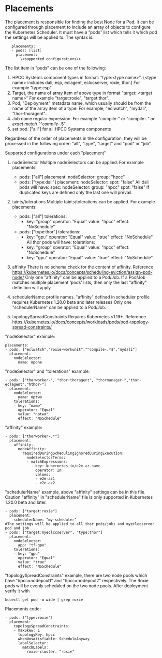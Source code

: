 # Placements

The placement is responsible for finding the best Node for a Pod. It can be configured
through placement to include an array of objects to configure the Kubernetes Scheduler.
It must have a "pods" list which tells it which pod the settings will be applied to.
The syntax is:
```code
   placements:
   - pods: [list]
     placement:
       \<supported configurations\>
```
The list item in "pods" can be one of the following:
1) HPCC Systems component types in format: "type:\<type name\>". (\<type name\> includes
  dali, esp, eclagent, eclccserver, roxie, thor.) For example "type:esp"
2) Target, the name of array item of above type in format "target: \<target name\>"
   For example "target:roxie", "target:thor".
3) Pod, "Deployment" metadata name, which usually should be from the name of the array
   item of a type. For example, "eclwatch", "mydali", "thor-thoragent"..
4) Job name regular expression:  For example "compile-" or "compile-.*" or exact match "^compile-.*$"
5) set pod: ["all"] for all HPCC Systems components

Regardless of the order of placements in the configuration, they will be processed in the following order: "all", "type", "target" and "pod" or "job".

Supported configurations under each "placement"
1) nodeSelector
   Multiple nodeSelectors can be applied. For example
   placements:
   - pods: ["all"]
     placement:
       nodeSelector:
         group: "hpcc"
   - pods: ["type:dali"]
     placement:
       nodeSelector:
         spot: "false"
   All dali pods will have:
     spec:
       nodeSelector:
         group: "hpcc"
         spot: "false"
   If duplicated keys are defined only the last one will prevail.

2) taints/tolerations
   Multiple taints/tolerations can be applied. For example
   placements:
   - pods: ["all"]
     tolerations:
     - key: "group"
       operator: "Equal"
       value: "hpcc"
       effect: "NoSchedule"
   - pods: ["type:thor"]
     tolerations:
     - key: "gpu"
       operator: "Equal"
       value: "true"
       effect: "NoSchedule"
   All thor pods will have:
     tolerations:
     - key: "group"
       operator: "Equal"
       value: "hpcc"
       effect: "NoSchedule"
     - key: "gpu"
       operator: "Equal"
       value: "true"
       effect: "NoSchedule"

3) affinity
   There is no schema check for the content of affinity. Reference
   https://kubernetes.io/docs/concepts/scheduling-eviction/assign-pod-node/
   Only one "affinity" can be applied to a Pod/Job. If a Pod/Job matches multiple placement 'pods' lists, then only the last "affinity" definition will apply.

4) schedulerName: profile names. "affinity" defined in scheduler profile  requires
   Kubernetes 1.20.0 beta and later releases
   Only one "schedulerName" can be applied to a Pod/Job.

5) topologySpreadConstraints
   Requires Kubernetes v1.19+.
   Reference https://kubernetes.io/docs/concepts/workloads/pods/pod-topology-spread-constraints/

"nodeSelector" example:
```code
placements:
- pods: ["eclwatch","roxie-workunit","^compile-.*$","mydali"]
  placement:
    nodeSelector:
      name: npone
```
"nodeSelector" and "tolerations" example:
```code
- pods: ["thorworker-", "thor-thoragent", "thormanager-","thor-eclagent","hthor-"]
  placement:
    nodeSelector:
      name: nptwo
    tolerations:
    - key: "name"
      operator: "Equal"
      value: "nptwo"
      effect: "NoSchedule"
```
"affinity" example:
```code
- pods: ["thorworker-.*"]
  placement:
    affinity:
      nodeAffinity:
        requiredDuringSchedulingIgnoredDuringExecution:
          nodeSelectorTerms:
          - matchExpressions:
            - key: kubernetes.io/e2e-az-name
              operator: In
              values:
              - e2e-az1
              - e2e-az2
```
"schedulerName" example, above "affinity" settings can be in this file. Caution "affinity" in "schedulerName" file is only supported in Kubernetes 1.20.0 beta and later.
```code
- pods: ["target:roxie"]
  placement:
    schedulerName: "my-scheduler"
#The settings will be applied to all thor pods/jobs and myeclccserver pod and job
- pods: ["target:myeclccserver", "type:thor"]
  placement:
    nodeSelector:
      app: "tf-gpu"
    tolerations:
    - key: "gpu"
      operator: "Equal"
      value: "true"
      effect: "NoSchedule"

```
"topologySpreadConstraints" example, there are two node pools which have "hpcc=nodepool1" and "hpcc=nodepool2" respectively. The Roxie pods will be evenly scheduled on the two node pools. After deployment verify it with
```code
kubectl get pod -o wide | grep roxie
```
Placements code:
```code
- pods: ["type:roxie"]
  placement:
    topologySpreadConstraints:
    - maxSkew: 1
      topologyKey: hpcc
      whenUnsatisfiable: ScheduleAnyway
      labelSelector:
        matchLabels:
          roxie-cluster: "roxie"
```
